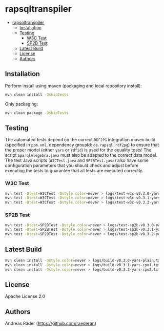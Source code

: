 # rapsqltranspiler

- [rapsqltranspiler](#rapsqltranspiler)
  - [Installation](#installation)
  - [Testing](#testing)
    - [W3C Test](#w3c-test)
    - [SP2B Test](#sp2b-test)
  - [Latest Build](#latest-build)
  - [License](#license)
  - [Authors](#authors)

## Installation

Perform install using maven (packaging and local repository install):

```bash
mvn clean install -DskipTests
```

Only packaging:

```bash
mvn clean package -DskipTests
```

## Testing

The automated tests depend on the correct `RDF2PG` integration maven build (specified in `pom.xml`, dependency groupId: `de.rapsql.rdf2pg`) to ensure that the proper model (either `yars` or `rdfid`) is used for the equality tests! The script `SparqlAlegebra.java` must also be adapted to the correct data model. The test Java scripts (`W3CTest.java` and `SP2BTest.java`) also have some configuration parameters that you should check and adjust before executing the tests to guarantee that all tests are executed correctly.

### W3C Test

```bash
mvn test -Dtest=W3CTest -Dstyle.color=never > logs/test-w3c-v0.3.0-yars-plain.txt
mvn test -Dtest=W3CTest -Dstyle.color=never > logs/test-w3c-v0.3.1-yars-cpo1.txt
mvn test -Dtest=W3CTest -Dstyle.color=never > logs/test-w3c-v0.3.2-yars-cpo2.txt
```

### SP2B Test

```bash
mvn test -Dtest=SP2BTest -Dstyle.color=never > logs/test-sp2b-v0.3.0-yars-plain.txt
mvn test -Dtest=SP2BTest -Dstyle.color=never > logs/test-sp2b-v0.3.1-yars-cpo1.txt
mvn test -Dtest=SP2BTest -Dstyle.color=never > logs/test-sp2b-v0.3.2-yars-cpo2.txt
```

## Latest Build

```bash
mvn clean install -Dstyle.color=never > logs/build-v0.3.0-yars-plain.txt
mvn clean install -Dstyle.color=never > logs/build-v0.3.1-yars-cpo1.txt
mvn clean install -Dstyle.color=never > logs/build-v0.3.2-yars-cpo2.txt
```

## License

Apache License 2.0

## Authors

Andreas Räder (<https://github.com/raederan>)
